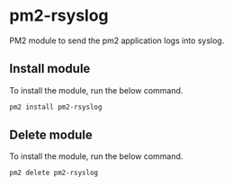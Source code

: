 # pm2-rsyslog

PM2 module to send the pm2 application logs into syslog.

## Install module

To install the module, run the below command.

```bash
pm2 install pm2-rsyslog
```

## Delete module

To install the module, run the below command.

```bash
pm2 delete pm2-rsyslog
```
